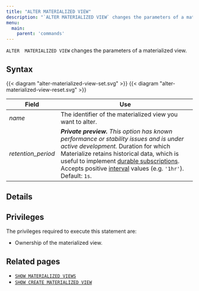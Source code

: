 ```yaml
---
title: "ALTER MATERIALIZED VIEW"
description: "`ALTER MATERIALIZED VIEW` changes the parameters of a materialized view."
menu:
  main:
    parent: 'commands'
---
```


`ALTER  MATERIALIZED VIEW` changes the parameters of a materialized view.

## Syntax

{{< diagram "alter-materialized-view-set.svg" >}}
{{< diagram "alter-materialized-view-reset.svg" >}}

Field | Use
------|-----
_name_ | The identifier of the materialized view you want to alter.
_retention_period_ | ***Private preview.** This option has known performance or stability issues and is under active development.* Duration for which Materialize retains historical data, which is useful to implement [durable subscriptions](/transform-data/patterns/durable-subscriptions/#history-retention-period). Accepts positive [interval](/sql/types/interval/) values (e.g. `'1hr'`). Default: `1s`.

## Details

## Privileges

The privileges required to execute this statement are:

- Ownership of the materialized view.

## Related pages

- [`SHOW MATERIALIZED VIEWS`](/sql/show-materialized-views)
- [`SHOW CREATE MATERIALIZED VIEW`](/sql/show-create-materialized-view)
